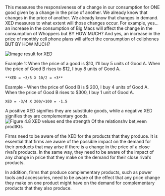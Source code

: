 This measures the responsiveness of a change in our consumption for ONE good given by a change in the price of another. We already know that changes in the price of another. We already know that changes in demand. XED measures to what extent will those changes occur. For example, yes…an increase in the consumption of Big Macs will affect the change in the consumption of Whoppers but BY HOW MUCH? And yes, an increase in the price of monthly cell phone plans will affect the consumption of cellphones BUT BY HOW MUCH? 

![Image result for XED](https://lh7-us.googleusercontent.com/BM_QODSQiItTHQtCTh42mWLsSs3NNT0mtTPOn07FIoi0qbBJUzAK-owCoowXmZqV5rG9sfvRgD3YXblYpv4ijk9dld76iC7dO8hgjMLL61iNuAoUl6Z4gk0gcfAlTI0rNYNu3pSNf2n3w6LAqTyepA)

Example 1: When the price of a good is $10, I'll buy 5 units of Good A. When the price of Good B rises to $12, I buy 8 units of Good A. 
```
**XED = +3/5 X 10/2 = +3**
```

Example - When the price of Good B is $ 200, I buy 4 units of Good A. When the price of Good B rises to $300, I buy 1 unit of Good A. 
```
XED = -3/4 X 200/+100 = -1.5 
```

A positive XED signifies they are substitute goods, while a negative XED signifies they are complementary goods. 
![Figure 4.8 XED velues end the strength Of the relationshv bet,veen prodtKts](https://lh7-us.googleusercontent.com/r35TEeOjcAgpMfBN9bjh0PpnPTJVC-9U6QN8e9NDlU3tc9A-uDA3gTAY3ARAO_s-zQkCduxuaHAXwuu4RWDq-mS2H6R5BiPNjrdq98tVtoQ-hjonSLju5xKr5CDHVLMyriI-5Hz7ZUzmqz7Skz3-tw)

Firms need to be aware of the XED for the products that they produce. It is essential that firms are aware of the possible impact on the demand for their products that may arise if there is a change in the price of a close rival’s products. In the same way, they need to be aware of the impact of any change in price that they make on the demand for their close rival’s products. 

In addition, firms that produce complementary products, such as power tools and accessories, need to be aware of the effect that any price change they make on one product might have on the demand for complementary products that they also produce. 

